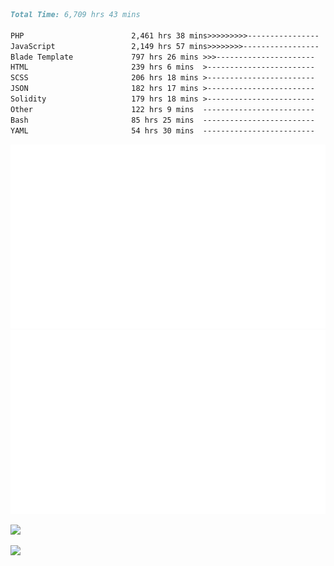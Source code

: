 <!--START_SECTION:waka-->

```markdown
Total Time: 6,709 hrs 43 mins

PHP                        2,461 hrs 38 mins>>>>>>>>>----------------   36.03 %
JavaScript                 2,149 hrs 57 mins>>>>>>>>-----------------   31.47 %
Blade Template             797 hrs 26 mins >>>----------------------   11.67 %
HTML                       239 hrs 6 mins  >------------------------   03.50 %
SCSS                       206 hrs 18 mins >------------------------   03.02 %
JSON                       182 hrs 17 mins >------------------------   02.67 %
Solidity                   179 hrs 18 mins >------------------------   02.62 %
Other                      122 hrs 9 mins  -------------------------   01.79 %
Bash                       85 hrs 25 mins  -------------------------   01.25 %
YAML                       54 hrs 30 mins  -------------------------   00.80 %
```

<!--END_SECTION:waka-->

![](https://raw.githubusercontent.com/DrMaxis/github-stats-transparent/output/generated/overview.svg)
![](https://raw.githubusercontent.com/DrMaxis/github-stats-transparent/output/generated/languages.svg)

![](https://git-readme-stats-drmaxis-projects.vercel.app/api?username=drmaxis&show_icons=true&theme=outrun&count_private=true&show=reviews,discussions_started,discussions_answered,prs_merged,prs_merged_percentage&custom_title=2024%20Github%20Rank)
 
<a href="https://count.getloli.com/"><img src="https://count.getloli.com/get/@:maxis-the-alchemist?theme=rule34"></a>
<!-- https://count.getloli.com/get/@alchemist?theme=rule34 -->
<br>
